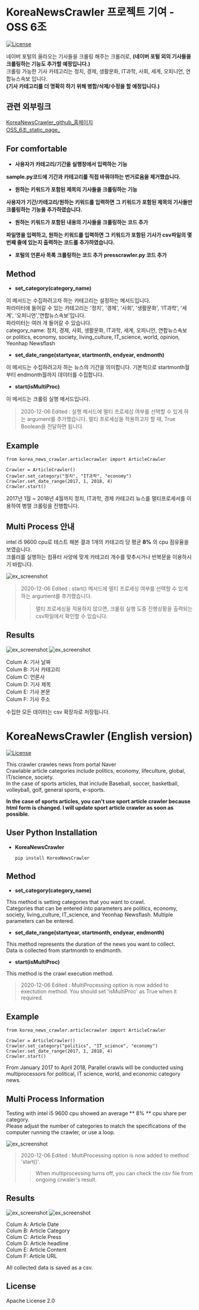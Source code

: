# KoreaNewsCrawler 프로젝트 기여 - OSS 6조
[![License](https://img.shields.io/badge/License-Apache%202.0-blue.svg)](https://opensource.org/licenses/Apache-2.0)

네이버 포털의 올라오는 기사들을 크롤링 해주는 크롤러로, **(네이버 포털 외의 기사들을 크롤링하는 기능도 추가할 예정입니다.)**  
크롤링 가능한 기사 카테고리는 정치, 경제, 생활문화, IT과학, 사회, 세계, 오피니언, 연합뉴스속보 입니다.  
**(기사 카테고리를 더 명확히 하기 위해 병합/삭제/수정을 할 예정입니다.)**  

## 관련 외부링크

[KoreaNewsCrawler_github_홈페이지](https://github.com/lumyjuwon/KoreaNewsCrawler)  
[OSS_6조_static_page_](https://20-2-skku-oss.github.io/2020-2-OSS-6/)

## For comfortable

* **사용자가 카테고리/기간을 실행창에서 입력하는 기능**  

 **sample.py코드에 기간과 카테고리를 직접 바꿔야하는 번거로움을 제거했습니다.**

* **원하는 키워드가 포함된 제목의 기사들을 크롤링하는 기능**
 
 **사용자가 기간/카테고리/원하는 키워드를 입력하면 그 키워드가 포함된 제목의 기사들만 크롤링하는 기능을 추가하였습니다.**
 
* **원하는 키워드가 포함된 내용의 기사들을 크롤링하는 코드 추가**

 **파일명을 입력하고, 원하는 키워드를 입력하면 그 키워드가 포함된 기사가 csv파일의 몇 번째 줄에 있는지 출력하는 코드를 추가하였습니다.**

* **포털의 언론사 목록 크롤링하는 코드 추가**
 **presscrawler.py 코드 추가**

## Method

* **set_category(category_name)**
  
 이 메서드는 수집하려고자 하는 카테고리는 설정하는 메서드입니다.  
 파라미터에 들어갈 수 있는 카테고리는 '정치', '경제', '사회', '생활문화', 'IT과학', '세계', '오피니언','연합뉴스속보'입니다.  
 파라미터는 여러 개 들어갈 수 있습니다.  
 category_name: 정치, 경제, 사회, 생활문화, IT과학, 세계, 오피니언, 연합뉴스속보 or politics, economy, society, living_culture, IT_science, world, opinion, Yeonhap Newsflash
  
* **set_date_range(startyear, startmonth, endyear, endmonth)**
  
 이 메서드는 수집하려고자 하는 뉴스의 기간을 의미합니다. 기본적으로 startmonth월부터 endmonth월까지 데이터를 수집합니다.
  
* **start(isMultiProc)**
  
 이 메서드는 크롤링 실행 메서드입니다.
 > 2020-12-06 Edited : 실행 메서드에 멀티 프로세싱 여부를 선택할 수 있게 하는 argument를 추가했습니다. 멀티 프로세싱을 적용하고자 할 때, True Boolean을 전달하면 됩니다.
  
## Example
```
from korea_news_crawler.articlecrawler import ArticleCrawler

Crawler = ArticleCrawler()  
Crawler.set_category("정치", "IT과학", "economy")  
Crawler.set_date_range(2017, 1, 2018, 4)  
Crawler.start()
```
  2017년 1월 ~ 2018년 4월까지 정치, IT과학, 경제 카테고리 뉴스를 멀티프로세서를 이용하여 병렬 크롤링을 진행합니다.
  
## Multi Process 안내
  intel i5 9600 cpu로 테스트 해본 결과 1개의 카테고리 당 평균 **8%** 의 cpu 점유율을 보였습니다.  
  크롤러를 실행하는 컴퓨터 사양에 맞게 카테고리 개수를 맞추시거나 반복문을 이용하시기 바랍니다.
  
  ![ex_screenshot](./img/multi_process.PNG)
  
   > 2020-12-06 Edited : start() 메서드에 멀티 프로세싱 여부를 선택할 수 있게 하는 argument를 추가했습니다. 
   >    > 멀티 프로세싱을 적용하지 않으면, 크롤링 실행 도중 진행상황을 출력되는 csv파일에서 확인할 수 있습니다.
      
## Results
 ![ex_screenshot](./img/article_result.PNG)
 ![ex_screenshot](./img/sport_resultimg.PNG)
 
 Colum A: 기사 날짜  
 Colum B: 기사 카테고리  
 Colum C: 언론사  
 Colum D: 기사 제목  
 Colum E: 기사 본문  
 Colum F: 기사 주소  
 
 수집한 모든 데이터는 csv 확장자로 저장됩니다.  


# KoreaNewsCrawler (English version)
[![License](https://img.shields.io/badge/License-Apache%202.0-blue.svg)](https://opensource.org/licenses/Apache-2.0)

This crawler crawles news from portal Naver  
Crawlable article categories include politics, economy, lifeculture, global, IT/science, society.  
In the case of sports articles, that include Baseball, soccer, basketball, volleyball, golf, general sports, e-sports.  

**In the case of sports articles, you can't use sport article crawler because html form is changed. I will update sport article crawler 
as soon as possible.**

## User Python Installation
  * **KoreaNewsCrawler**

    ``` pip install KoreaNewsCrawler ```
    
## Method

* **set_category(category_name)**
 
 This method is setting categories that you want to crawl.  
 Categories that can be entered into parameters are politics, economy, society, living_culture, IT_science, and Yeonhap Newsflash. 
 Multiple parameters can be entered.
  
* **set_date_range(startyear, startmonth, endyear, endmonth)**
  
 This method represents the duration of the news you want to collect.  
 Data is collected from startmonth to endmonth.
  
* **start(isMultiProc)**
  
 This method is the crawl execution method.
 > 2020-12-06 Edited : MultiProcessing option is now added to exectution method. You should set 'isMultiProc' as True when it required.
  
## Example
```
from korea_news_crawler.articlecrawler import ArticleCrawler

Crawler = ArticleCrawler()  
Crawler.set_category("politics", "IT_science", "economy")  
Crawler.set_date_range(2017, 1, 2018, 4)  
Crawler.start()
```
 From January 2017 to April 2018, Parallel crawls will be conducted using multiprocessors for political, IT science, world, and economic category news.
  
## Multi Process Information
Testing with intel i5 9600 cpu showed an average ** 8% ** cpu share per category.  
Please adjust the number of categories to match the specifications of the computer running the crawler, or use a loop.
  
  ![ex_screenshot](./img/multi_process.PNG)
     
   > 2020-12-06 Edited : MultiProcessing option is now added to method 'start()'.
   >    > When multiprocessing turns off, you can check the csv file from ongoing crwaler's result.
      
## Results
 ![ex_screenshot](./img/article_result.PNG)
 ![ex_screenshot](./img/sport_resultimg.PNG)
 
 Colum A: Article Date  
 Colum B: Article Category  
 Colum C: Article Press  
 Colum D: Article headline  
 Colum E: Article Content  
 Colum F: Article URL  
 
 All collected data is saved as a csv.
 
## License
 Apache License 2.0
 
